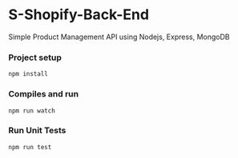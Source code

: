# S-Shopify-Back-End
Simple Product Management API using Nodejs, Express, MongoDB

### Project setup
```
npm install
```

### Compiles and run
```
npm run watch
```

### Run Unit Tests
```
npm run test
```
